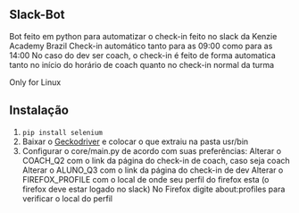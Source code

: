 ## Slack-Bot

Bot feito em python para automatizar o check-in feito no slack da Kenzie Academy Brazil
Check-in automático tanto para as 09:00 como para as 14:00
No caso do dev ser coach, o check-in é feito de forma automatica tanto no início do horário de coach quanto no check-in normal da turma

Only for Linux

## Instalação

1. ```pip install selenium```
2. Baixar o [Geckodriver](https://github.com/mozilla/geckodriver/releases) e colocar o que extraiu na pasta usr/bin
3. Configurar o core/main.py de acordo com suas preferências:
    Alterar o COACH_Q2 com o link da página do check-in de coach, caso seja coach
    Alterar o ALUNO_Q3 com o link da página do check-in de dev
    Alterar o FIREFOX_PROFILE com o local de onde seu perfil do firefox esta (o firefox deve estar logado no slack)
    No Firefox digite about:profiles para verificar o local do perfil


